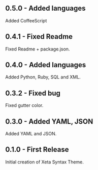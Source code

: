## 0.5.0 - Added languages
Added CoffeeScript

## 0.4.1 - Fixed Readme
Fixed Readme + package.json.

## 0.4.0 - Added languages
Added Python, Ruby, SQL and XML.

## 0.3.2 - Fixed bug
Fixed gutter color.

## 0.3.0 - Added YAML, JSON
Added YAML and JSON.

## 0.1.0 - First Release
Initial creation of Xeta Syntax Theme.
